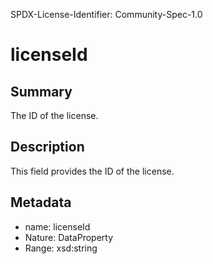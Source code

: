 SPDX-License-Identifier: Community-Spec-1.0

# licenseId

## Summary

The ID of the license.

## Description

This field provides the ID of the license.

## Metadata

- name: licenseId
- Nature: DataProperty
- Range: xsd:string
